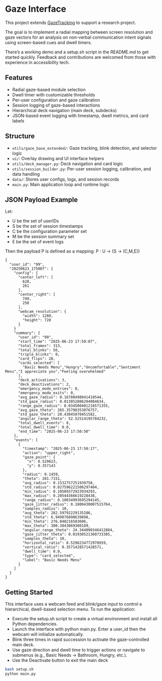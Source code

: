 # Gaze Interface

This project extends [GazeTracking](https://github.com/antoinelame/GazeTracking) to support a research project.

The goal is to implement a radial mapping between screen resolution and gaze vectors for an analysis on non-verbal communication intent signals using screen-based cues and dwell timers. 

There’s a working demo and a setup.sh script in the README.md to get started quickly. Feedback and contributions are welcomed from those with experience in accessibility tech. 

## Features

- Radial gaze-based module selection
- Dwell timer with customizable thresholds
- Per-user configuration and gaze calibration
- Session logging of gaze-based interactions
- Hierarchical deck navigation (main deck, subdecks)
- JSON-based event logging with timestamp, dwell metrics, and card labels

## Structure

- `utils/gaze_base_extended/`: Gaze tracking, blink detection, and selector logic
- `ui/`: Overlay drawing and UI interface helpers
- `utils/deck_manager.py`: Deck navigation and card logic
- `utils/session_builder.py`: Per-user session logging, calibration, and data handling
- `data/`: Stores user configs, logs, and session records
- `main.py`: Main application loop and runtime logic

## JSON Payload Example
Let:
- U be the set of userIDs
- S be the set of session timestamps
- C be the configuration parameter set
- M be the session summary set
- E be the set of event logs

Then the payload P is defined as a mapping:
P : U → {S → (C,M,E)}

```
{
  "user_id": "99",
  "20250623_175007": {
    "config": {
      "center_left": [
        628,
        261
      ],
      "center_right": [
        749,
        258
      ],
      "webcam_resolution": {
        "width": 1280,
        "height": 720
      }
    }
    "summary": {
      "user_id": "99",
      "start_time": "2025-06-23 17:50:07",
      "total_frames": 313,
      "total_blinks": 56,
      "triple_blinks": 0,
      "card_flips": 28,
      "cards_selected": [
        "Basic Needs Menu","Hungry","Uncomfortable","Sentiment Menu","I appreciate you","Feeling overwhelmed"
      ],
      "deck_activations": 3,
      "deck_deactivations": 2,
      "emergency_mode_entries": 0,
      "emergency_mode_exits": 0,
      "avg_gaze_radius": 0.16780498041410544,
      "std_gaze_radius": 0.013052086294084634,
      "range_gaze_radius": 0.034500481218571355,
      "avg_gaze_theta": 265.35798353076757,
      "std_gaze_theta": 20.43045070451582,
      "angular_range_theta": 52.52514195784232,
      "total_dwell_events": 8,
      "total_dwell_time": 0.0,
      "end_time": "2025-06-23 17:50:50"
    },
    "events": [
      {
        "timestamp": "2025-06-23 17:50:17",
        "action": "upper_right",
        "gaze_point": {
          "x": 0.529623,
          "y": 0.357143
        },
        "radius": 0.1459,
        "theta": 281.7151,
        "avg_radius": 0.1532757251939758,
        "std_radius": 0.027596221506297404,
        "min_radius": 0.10509372923934293,
        "max_radius": 0.20544366619228438,
        "range_radius": 0.10034993695294145,
        "gaze_jitter_radius": 0.1800430007515764,
        "samples_radius": 10,
        "avg_theta": 282.59792229135286,
        "std_theta": 6.949876898639898,
        "min_theta": 276.040216583606,
        "max_theta": 300.3843069300189,
        "angular_range_theta": 24.344090346412884,
        "gaze_jitter_theta": 0.01930521360733305,
        "samples_theta": 10,
        "horizontal_ratio": 0.5296234772978959,
        "vertical_ratio": 0.3571428571428571,
        "dwell_time": 0.0,
        "type": "card_selected",
        "label": "Basic Needs Menu"
      }
    ]
  }
}
```

## Getting Started
This interface uses a webcam feed and blink/gaze input to control a hierarchical, dwell-based selection menu. To run the application:

- Execute the setup.sh script to create a virtual environment and install all Python dependencies.
- Launch the interface with python main.py. Enter a user_id then the webcam will initialize automatically.
- Blink three times in rapid succession to activate the gaze-controlled main deck.
- Use gaze direction and dwell time to trigger actions or navigate to submenus (e.g., Basic Needs → Bathroom, Hungry, etc.).
- Use the Deactivate button to exit the main deck

```bash 
bash setup.sh
python main.py